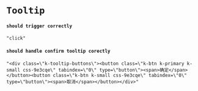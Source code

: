 # `Tooltip`

#### `should trigger correctly`

```
"click"
```

#### `should handle confirm tooltip corectly`

```
"<div class=\"k-tooltip-buttons\"><button class=\"k-btn k-primary k-small css-9e3cqe\" tabindex=\"0\" type=\"button\"><span>确定</span></button><button class=\"k-btn k-small css-9e3cqe\" tabindex=\"0\" type=\"button\"><span>取消</span></button></div>"
```

